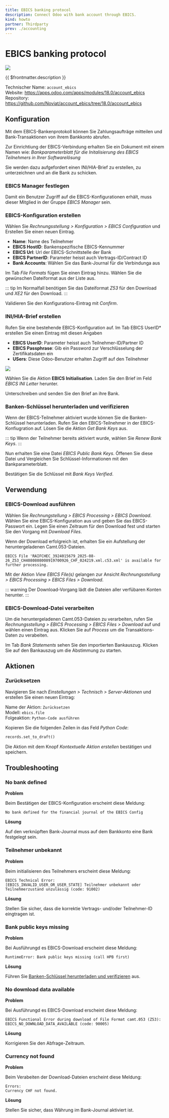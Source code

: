 ```yaml
---
title: EBICS banking protocol
description: Connect Odoo with bank account through EBICS.
kind: howto
partner: Thirdparty
prev: ./accounting
---
```


# EBICS banking protocol

![](attachments/icons_odoo_ebics.png)

{{ $frontmatter.description }}

Technischer Name: `account_ebics`\
Website: <https://apps.odoo.com/apps/modules/18.0/account_ebics>\
Repository: <https://github.com/Noviat/account_ebics/tree/18.0/account_ebics>

## Konfiguration

Mit dem EBICS-Bankenprotokoll können Sie Zahlungsaufträge mitteilen und Bank-Transaktionen von ihrem Bankkonto abrufen.

Zur Einrichtiung der EBICS-Verbindung erhalten Sie ein Dokument mit einem Namen wie: _Bankparameterblatt für die Initalisierung des EBICS Teilnehmers in Ihrer Softwarelösung_

Sie werden dazu aufgefordert einen INI/HIA-Brief zu erstellen, zu unterzeichnen und an die Bank zu schicken.

### EBICS Manager festlegen

Damit ein Benutzer Zugriff auf die EBICS-Konfigurationen erhält, muss dieser Mitglied in der Gruppe _EBICS Manager_ sein.

### EBICS-Konfiguration erstellen

Wählen Sie _Rechnungsstellung > Konfiguration > EBICS Configuration_ und Erstellen Sie einen neuen Eintrag.

- **Name**: Name des Teilnehmer
- **EBICS HostID**: Bankenspezifische EBICS-Kennummer
- **EBICS Url**: Url der EBICS-Schnittstelle der Bank
- **EBICS PartnerID**: Parameter heisst auch Vertrags-ID/Contract ID
- **Bank Accounts**: Wählen Sie das Bank-Journal für die Verbindunga aus

Im Tab _File Formats_ fügen Sie einen Eintrag hinzu. Wählen Sie die gewünschen Dateiformat aus der Liste aus.

::: tip
Im Normalfall benötigen Sie das Dateiformat _Z53_ für den Download und _XE2_ für den Download.
:::

Validieren Sie den Konfigurations-Eintrag mit _Confirm_.

### INI/HIA-Brief erstellen

Rufen Sie eine bestehende EBICS-Konfiguration auf. Im Tab EBICS UserID\* erstellen Sie einen Eintrag mit diesen Angaben

- **EBICS UserID**: Parameter heisst auch Teilnehmer-ID/Partner ID
- **EBICS Passphrase**: Gib ein Password zur Verschlüsselung der Zertifikatsdaten ein
- **USers**: Diese Odoo-Benutzer erhalten Zugriff auf den Teilnehmer

![](attachments/EBICS%20Configuration.png)

Wählen Sie die Aktion **EBICS Initialisation**. Laden Sie den Brief im Feld _EBICS INI Letter_ herunter.

Unterschreiben und senden Sie den Brief an ihre Bank.

### Banken-Schlüssel herunterladen und verifizieren

Wenn der EBICS-Teilnehmer aktiviert wurde können Sie die Banken-Schlüssel herunterladen. Rufen Sie den EBICS-Teilnehmer in der EBICS-Konfiugration auf. Lösen Sie die Aktion _Get Bank Keys_ aus.

::: tip
Wenn der Teilnehmer bereits aktiviert wurde, wählen Sie _Renew Bank Keys_.
:::

Nun erhalten Sie eine Datei _EBICS Public Bank Keys_. Öffenen Sie diese Datei und Vergleichen Sie Schlüssel-Informationen mit den Bankparameterblatt.

Bestätigen Sie die Schlüssel mit _Bank Keys Verified_.

## Verwendung

### EBICS-Download ausführen

Wählen Sie _Rechnungstellung > EBICS Processing > EBICS Download_. Wählen Sie eine EBICS-Konfiguration aus und geben Sie das EBICS-Passwort ein. Legen Sie einen Zeitraum für den Download fest und starten Sie den Vorgang mit _Download Files_.

Wenn der Download erfolgreich ist, erhalten Sie ein Aufstellung der heruntergeladenen Camt.053-Dateien.

```
EBICS File 'RAIFCHEC_3924015679_2025-08-26_Z53_CH4080808008919700926_CHF_024219.xml.c53.xml' is available for further processing.
```

Mit der Aktion _View EBICS File(s)_ gelangen zur Ansicht _Rechnungsstellung > EBICS Processing > EBICS Files > Download_.

::: warning
Der Download-Vorgang lädt die Dateien aller verfübaren Konten herunter.
:::

### EBICS-Download-Datei verarbeiten

Um die heruntergeladenen Camt.053-Dateien zu verarbeiten, rufen Sie _Rechnungsstellung > EBICS Processing > EBICS Files > Download_ auf und wählen einen Eintrag aus. Klicken Sie auf _Process_ um die Transaktions-Daten zu verabeiten.

Im Tab _Bank Statements_ sehen Sie den importierten Bankauszug. Klicken Sie auf den Bankauszug um die Abstimmung zu starten.

## Aktionen

### Zurücksetzen

Navigieren Sie nach _Einstellungen > Technisch > Server-Aktionen_ und erstellen Sie einen neuen Eintrag:

Name der Aktion: `Zurücksetzen`\
Modell: `ebics.file`\
Folgeaktion: `Python-Code ausführen`

Kopieren Sie die folgenden Zeilen in das Feld _Python Code_:

```python
records.set_to_draft()
```

Die Aktion mit dem Knopf _Kontextuelle Aktion erstellen_ bestätigen und speichern.

## Troubleshooting

### No bank defined

**Problem**

Beim Bestätigen der EBICS-Konfiguration erscheint diese Meldung:

```
No bank defined for the financial journal of the EBICS Config
```

**Lösung**

Auf den verknüpften Bank-Journal muss auf dem Bankkonto eine Bank festgelegt sein.

### Teilnehmer unbekannt

**Problem**

Beim initialisieren des Teilnehmers erscheint diese Meldung:

```
EBICS Technical Error:
[EBICS_INVALID_USER_OR_USER_STATE] Teilnehmer unbekannt oder Teilnehmerzustand unzulässig (code: 91002)
```

**Lösung**

Stellen Sie sicher, dass die korrektie Vertrags- und/oder Teilnehmer-ID eingtragen ist.

### Bank public keys missing

**Problem**

Bei Ausführungd es EBICS-Download erscheint diese Meldung:

```
RuntimeError: Bank public keys missing (call HPB first)
```

**Lösung**

Führen Sie [Banken-Schlüssel herunterladen und verifizieren](#Banken-Schlüssel%20herunterladen%20und%20verifizieren) aus.

### No download data available

**Problem**

Bei Ausführungd es EBICS-Download erscheint diese Meldung:

```
EBICS Functional Error during download of File Format camt.053 (Z53):
EBICS_NO_DOWNLOAD_DATA_AVAILABLE (code: 90005)
```

**Lösung**

Korrigieren Sie den Abfrage-Zeitraum.

### Currency not found

**Problem**

Beim Verabeiten der Download-Dateien erscheint diese Meldung:

```
Errors:
Currency CHF not found.
```

**Lösung**

Stellen Sie sicher, dass Währung im Bank-Journal aktiviert ist.
